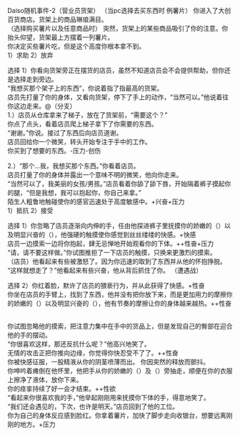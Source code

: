 Daiso随机事件-2（营业员货架）
（当pc选择去买东西时 例薯片）
你进入了大创百货商店。货架上的商品琳琅满目。
<br>
（选择购买薯片以及任意商品时）
突然，货架上的某些商品吸引了你的注意。你抬头仰望，货架最上方摆着一列薯片。
<br>
你决定买些薯片吃，但是这个高度你根本拿不到。
<br>
1）求助
2）放弃

选择 1）你看向货架旁正在摆货的店员，虽然不知道店员会不会提供帮助，但你还是选择走到旁边。
<br>
“我想买那个架子上的东西”，你说着指了指最高的货架。
<br>
店员先打量了你的身体，又看向货架，停下了手上的动作，“当然可以。”他说着往你这边走来。@（分支）
<br>
1.）店员从仓库拿来了梯子，放在了货架前，“需要这个？”
<br>
你点了点头，看着店员爬上梯子拿下了你需要的东西。
<br>
“谢谢。”你说。接过了东西后向店员道谢。
<br>
店员回给你一个微笑，转头开始专注于手中的工作。
<br>
你买到了想要的东西。-压力-创伤

2.）“那个…我，我想买那个东西。”你看着店员。
<br>
店员打量了你的身体并露出一个意味不明的微笑，他向你走来。
<br>
“当然可以了，我美丽的女孩/男孩。”店员看着你舔了舔下唇，开始隔着裤子摸起你的腿，“但是我想，我可以抱起你，你自己来拿。”
<br>
陌生人粗鲁地触碰使你的感官迅速处于高度敏感中。+兴奋+压力
<br>
1）抵抗
2）接受

选择 1）你忽略了店员逐渐向内伸的手，任由他探进裤子里抚摸你的娇嫩的（）以及明显兴奋的（），他强硬的触摸使你感觉到丝丝缕缕的快感。+快感
<br>
店员一边摸索一边将你抱起，肆无忌惮地开始观看你的下体。++性奋+压力
<br>
“请，请不要这样做。”你试图推拒了一下店员的触摸，只换来更激烈的摸索。
<br>
（店员）他看起来有些被激怒了。因为你迅速的取到了东西并从他的怀抱挣脱。
<br>
“这样就想走了？”他看起来有些兴奋，他从背后抓住了你。
（遭遇战）

选择 2）你红着脸，默许了店员的猥亵行为，并从此获得了快感。+性奋
<br>
你坐在店员的手臂上，找到了东西，他并没有把你放下来，而是更加用力的摩擦你的娇嫩的（）以及明显兴奋的（），他有节奏的摩擦让你的身体越来越热。++性奋

<br>
你试图忽略他的摸索，把注意力集中在手中的货品上，但是发现自己的臀部在迎合他的手的摆动。
<br>
“你很喜欢这样，那还反抗什么呢？”他高兴地笑了。
<br>
无情的攻击正把你推向边缘，你觉得你快忍受不了了。++性奋
<br>
你被快感征服，一股精液从你的阴茎喷薄而出。 你因突然的释放而颤抖。
<br>
你呻吟着瘫倒在他怀里，他把手从你的娇嫩的（）及（）旁抽走，顺便在你的衣服上擦净了液体，放你下来。
<br>
你的痉挛持续了好一会才结束。++性欲
<br>
“看起来你很喜欢我的手，”他举起刚刚用来抚摸你下体的手，得意地笑了。
<br>
“我们还会遇见的，下次，也许是明天。”店员回到了他的工位。
<br>
你为自己的身体反应感到脸红。你拿着薯片，加快了脚步走向收银台，想要远离刚刚的地方。+压力





